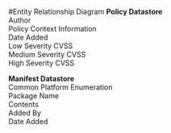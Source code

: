 #Entity Relationship Diagram
__Policy Datastore__ <br/>
Author <br/>
Policy Context Information <br/>
Date Added <br/>
Low Severity CVSS <br/>
Medium Severity CVSS <br/>
High Severity CVSS <br/>

__Manifest Datastore__ <br/>
Common Platform Enumeration <br/>
Package Name <br/>
Contents <br/>
Added By <br/>
Date Added <br/>
